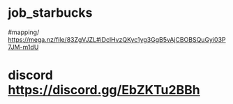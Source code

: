 # job_starbucks

#mapping/ https://mega.nz/file/83ZgVJZL#iDclHvzQKyc1yg3GgB5vAjCBOBSQuGyi03P7JM-m1dU

# discord https://discord.gg/EbZKTu2BBh
